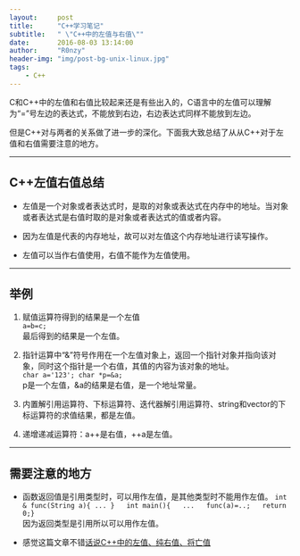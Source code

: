 ```yaml
---
layout:     post
title:      "C++学习笔记"
subtitle:   " \"C++中的左值与右值\""
date:       2016-08-03 13:14:00
author:     "R0nzy"
header-img: "img/post-bg-unix-linux.jpg"
tags:
    - C++
---
```


C和C++中的左值和右值比较起来还是有些出入的，C语言中的左值可以理解为“=”号左边的表达式，不能放到右边，右边表达式同样不能放到左边。  

但是C++对与两者的关系做了进一步的深化。下面我大致总结了从从C++对于左值和右值需要注意的地方。

--- 
## C++左值右值总结

* 左值是一个对象或者表达式时，是取的对象或表达式在内存中的地址。当对象或者表达式是右值时取的是对象或者表达式的值或者内容。  

* 因为左值是代表的内存地址，故可以对左值这个内存地址进行读写操作。  

* 左值可以当作右值使用，右值不能作为左值使用。  

---

## 举例

1. 赋值运算符得到的结果是一个左值  
   `a=b=c;`  
   最后得到的结果是一个左值。  

2. 指针运算中“&”符号作用在一个左值对象上，返回一个指针对象并指向该对象，同时这个指针是一个右值，其值的内容为该对象的地址。  
   `char a='123'; char *p=&a;`  
   p是一个左值，&a的结果是右值，是一个地址常量。

3. 内置解引用运算符、下标运算符、迭代器解引用运算符、string和vector的下标运算符的求值结果，都是左值。  

4. 递增递减运算符：a++是右值，++a是左值。  

---

## 需要注意的地方

* 函数返回值是引用类型时，可以用作左值，是其他类型时不能用作左值。
  `int & func(String a){ ... }  
  int main(){  
   ...  
   func(a)=..;  
   return 0;}`  
   因为返回类型是引用所以可以用作左值。

* 感觉这篇文章不错<a href=http://www.cnblogs.com/zpcdbky/p/5275959.html>话说C++中的左值、纯右值、将亡值</a>

